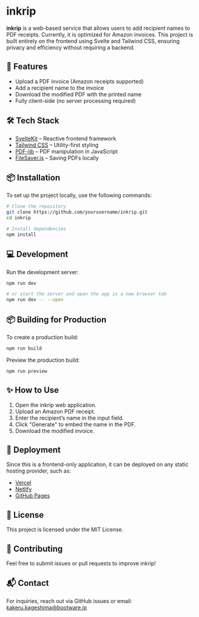 # inkrip

**inkrip** is a web-based service that allows users to add recipient names to PDF receipts. Currently, it is optimized for Amazon invoices. This project is built entirely on the frontend using Svelte and Tailwind CSS, ensuring privacy and efficiency without requiring a backend.

## 🚀 Features
- Upload a PDF invoice (Amazon receipts supported)
- Add a recipient name to the invoice
- Download the modified PDF with the printed name
- Fully client-side (no server processing required)

## 🛠️ Tech Stack
- [SvelteKit](https://kit.svelte.dev/) – Reactive frontend framework
- [Tailwind CSS](https://tailwindcss.com/) – Utility-first styling
- [PDF-lib](https://pdf-lib.js.org/) – PDF manipulation in JavaScript
- [FileSaver.js](https://github.com/eligrey/FileSaver.js/) – Saving PDFs locally

## 📦 Installation
To set up the project locally, use the following commands:

```bash
# Clone the repository
git clone https://github.com/yourusername/inkrip.git
cd inkrip

# Install dependencies
npm install
```

## 💻 Development
Run the development server:

```bash
npm run dev

# or start the server and open the app in a new browser tab
npm run dev -- --open
```

## 📦 Building for Production
To create a production build:

```bash
npm run build
```

Preview the production build:

```bash
npm run preview
```

## ✨ How to Use
1. Open the inkrip web application.
2. Upload an Amazon PDF receipt.
3. Enter the recipient’s name in the input field.
4. Click "Generate" to embed the name in the PDF.
5. Download the modified invoice.

## 🔗 Deployment
Since this is a frontend-only application, it can be deployed on any static hosting provider, such as:
- [Vercel](https://vercel.com/)
- [Netlify](https://www.netlify.com/)
- [GitHub Pages](https://pages.github.com/)

## 📜 License
This project is licensed under the MIT License.

## 🤝 Contributing
Feel free to submit issues or pull requests to improve inkrip!

## 📬 Contact
For inquiries, reach out via GitHub issues or email: kakeru.kageshima@bootware.jp
